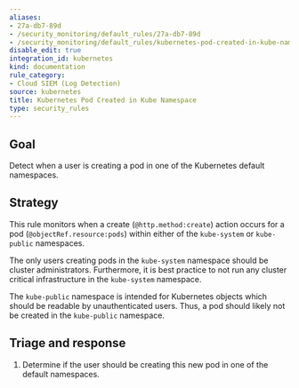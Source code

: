 ```yaml
---
aliases:
- 27a-db7-89d
- /security_monitoring/default_rules/27a-db7-89d
- /security_monitoring/default_rules/kubernetes-pod-created-in-kube-namespace
disable_edit: true
integration_id: kubernetes
kind: documentation
rule_category:
- Cloud SIEM (Log Detection)
source: kubernetes
title: Kubernetes Pod Created in Kube Namespace
type: security_rules
---
```


## Goal
Detect when a user is creating a pod in one of the Kubernetes default namespaces.

## Strategy
This rule monitors when a create (`@http.method:create`) action occurs for a pod (`@objectRef.resource:pods`) within either of the `kube-system` or `kube-public` namespaces.

The only users creating pods in the `kube-system` namespace should be cluster administrators. Furthermore, it is best practice to not run any cluster critical infrastructure in the `kube-system` namespace.

The `kube-public` namespace is intended for Kubernetes objects which should be readable by unauthenticated users. Thus, a pod should likely not be created in the `kube-public` namespace.

## Triage and response
1. Determine if the user should be creating this new pod in one of the default namespaces.
